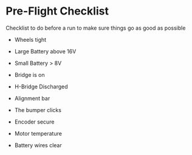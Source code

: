 # Pre-Flight Checklist

Checklist to do before a run to make sure things go as good as possible


* Wheels tight

* Large Battery above 16V

* Small Battery > 8V

* Bridge is on

* H-Bridge Discharged

* Alignment bar

* The bumper clicks

* Encoder secure

* Motor temperature

* Battery wires clear